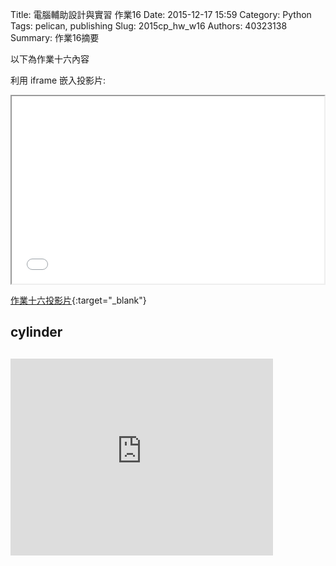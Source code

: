 Title: 電腦輔助設計與實習 作業16
Date: 2015-12-17 15:59
Category: Python
Tags: pelican, publishing
Slug: 2015cp_hw_w16
Authors: 40323138
Summary: 作業16摘要

以下為作業十六內容

利用 iframe 嵌入投影片:

<iframe src="simplest15.html" width="500" height="300"></iframe>

[作業十六投影片](simplest15.html){:target="_blank"}

 <h2>cylinder<h2>
 
 <script src="https://github.com/40323138-1/40323138/blob/gh-pages/theme/images/cylinder.stl"></script>
 
 <iframe width="420" height="315" src="https://www.youtube.com/embed/3QhmcZ9r1lc" frameborder="0" allowfullscreen></iframe>
